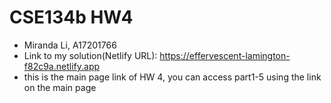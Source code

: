 # CSE134b HW4
- Miranda Li, A17201766
- Link to my solution(Netlify URL): https://effervescent-lamington-f82c9a.netlify.app
- this is the main page link of HW 4, you can access part1-5 using the link on the main page
